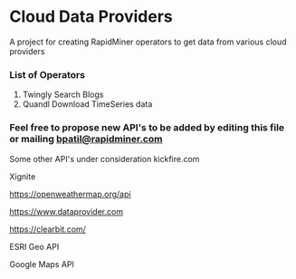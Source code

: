 Cloud Data Providers
=============================

A  project for creating RapidMiner operators to get data from various cloud providers 



### List of Operators 
1. Twingly Search Blogs 
2. Quandl Download TimeSeries data


### Feel free to propose new API's to be added by editing this file or mailing bpatil@rapidminer.com

Some other API's under consideration
kickfire.com 

Xignite 

https://openweathermap.org/api 

https://www.dataprovider.com 

https://clearbit.com/ 

ESRI Geo API 

Google Maps API 


